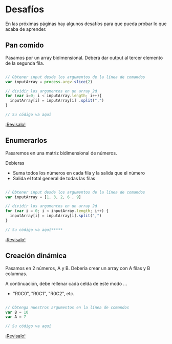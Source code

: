 # Desafíos

En las próximas páginas hay algunos desafíos para que pueda probar lo que acaba de aprender.

## Pan comido

Pasamos por un array bidimensional. Deberá dar output al tercer elemento de la segunda fila.

```js

// Obtener input desde los argumentos de la línea de comandos
var inputArray = process.argv.slice(2)

// dividir los argumentos en un array 2d
for (var i=0; i < inputArray.length; i++){
  inputArray[i] = inputArray[i] .split(",")
}

// Su código va aquí

```

[¡Revisalo!]()

## Enumerarlos
 
Pasaremos en una matriz bidimensional de números.

Debieras

* Suma todos los números en cada fila y la salida que el número
* Salida el total general de todas las filas

```js

// Obtener input desde los argumentos de la línea de comandos
var inputArray = [1, 3, 2, 6 , 9]

// dividir los argumentos en un array 2d
for (var i = 0; i < inputArray.length; i++) {
  inputArray[i] = inputArray[i].split(",")
}

// Su código va aquí*****


```

[¡Revisalo!]()

## Creación dinámica
 
Pasamos en 2 números, A y B. Debería crear un array con A filas y B columnas.

A continuación, debe rellenar cada celda de este modo ...

* "R0C0", "R0C1", "R0C2", etc.

```js

// Obtenga nuestros argumentos en la línea de comandos
var B = 10
var A = 7 

// Su código va aquí


```

[¡Revisalo!]()

